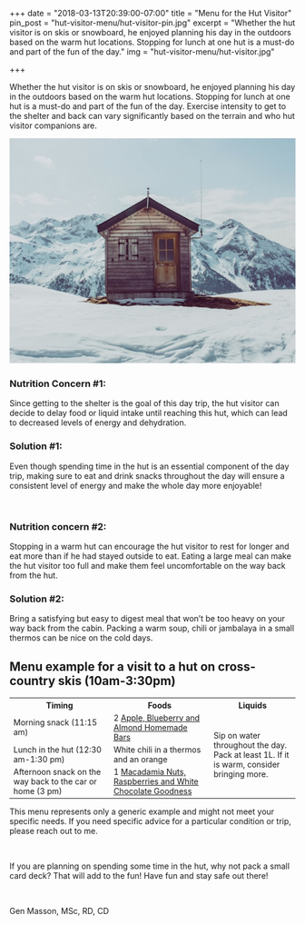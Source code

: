 +++
date = "2018-03-13T20:39:00-07:00"
title = "Menu for the Hut Visitor"
pin_post = "hut-visitor-menu/hut-visitor-pin.jpg"
excerpt = "Whether the hut visitor is on skis or snowboard, he enjoyed planning his day in the outdoors based on the warm hut locations. Stopping for lunch at one hut is a must-do and part of the fun of the day."
img = "hut-visitor-menu/hut-visitor.jpg"

+++

Whether the hut visitor is on skis or snowboard, he enjoyed planning his day in the outdoors based on the warm hut locations. Stopping for lunch at one hut is a must-do and part of the fun of the day. Exercise intensity to get to the shelter and back can vary significantly based on the terrain and who hut visitor companions are.

<img src="/img/posts/hut-visitor-menu/hut-visitor.jpg" class="recipe-right"/><br> 

### Nutrition Concern #1:

Since getting to the shelter is the goal of this day trip, the hut visitor can decide to delay food or liquid intake until reaching this hut, which can lead to decreased levels of energy and dehydration. 


### Solution #1: 

Even though spending time in the hut is an essential component of the day trip, making sure to eat and drink snacks throughout the day will ensure a consistent level of energy and make the whole day more enjoyable!

<br>

### Nutrition concern #2:

Stopping in a warm hut can encourage the hut visitor to rest for longer and eat more than if he had stayed outside to eat. Eating a large meal can make the hut visitor too full and make them feel uncomfortable on the way back from the hut.  

### Solution #2: 

Bring a satisfying but easy to digest meal that won’t be too heavy on your way back from the cabin. Packing a warm soup, chili or jambalaya in a small thermos can be nice on the cold days. 

## Menu example for a visit to a hut on cross-country skis (10am-3:30pm)


<table class="table table-striped table-bordered">
	<tr>
		<th width="35%">Timing</th>
		<th width="35%">Foods</th>
		<th width="30%">Liquids</th>
	</tr>
	<tr>
		<td>Morning snack (11:15 am)</td>
		<td>2 <a href="https://gourmethiking.com/recipes/apple-blue-almond-bar/"> Apple, Blueberry and Almond Homemade Bars </a></td>
		<td rowspan="6" style="vertical-align:middle">Sip on water throughout the day. Pack at least 1L. If it is warm, consider bringing more.</td>
	</tr>
	<tr>
		<td>Lunch in the hut (12:30 am-1:30 pm) </td>
		<td> White chili in a thermos and an orange </td>
	</tr>
	<tr>
		<td> Afternoon snack on the way back to the car or home (3 pm) </td>
		<td> 1 <a href="https://gourmethiking.com/recipes/macadamia-bar/"> Macadamia Nuts, Raspberries and White Chocolate Goodness </a></td>
	</tr>
</table>



This menu represents only a generic example and might not meet your specific needs. If you need specific advice for a particular condition or trip, please reach out to me. 

<br>

If you are planning on spending some time in the hut, why not pack a small card deck? That will add to the fun! Have fun and stay safe out there!

<br>

Gen Masson, MSc, RD, CD


